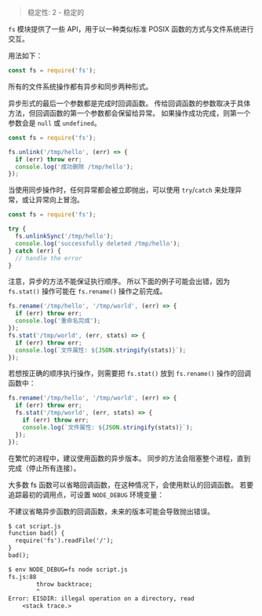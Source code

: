 
<!--introduced_in=v0.10.0-->

> 稳定性: 2 - 稳定的

<!--name=fs-->

`fs` 模块提供了一些 API，用于以一种类似标准 POSIX 函数的方式与文件系统进行交互。

用法如下：

```js
const fs = require('fs');
```

所有的文件系统操作都有异步和同步两种形式。

异步形式的最后一个参数都是完成时回调函数。
传给回调函数的参数取决于具体方法，但回调函数的第一个参数都会保留给异常。
如果操作成功完成，则第一个参数会是 `null` 或 `undefined`。

```js
const fs = require('fs');

fs.unlink('/tmp/hello', (err) => {
  if (err) throw err;
  console.log('成功删除 /tmp/hello');
});
```

当使用同步操作时，任何异常都会被立即抛出，可以使用 `try`/`catch` 来处理异常，或让异常向上冒泡。

```js
const fs = require('fs');

try {
  fs.unlinkSync('/tmp/hello');
  console.log('successfully deleted /tmp/hello');
} catch (err) {
  // handle the error
}
```

注意，异步的方法不能保证执行顺序。
所以下面的例子可能会出错，因为 `fs.stat()` 操作可能在 `fs.rename()` 操作之前完成。

```js
fs.rename('/tmp/hello', '/tmp/world', (err) => {
  if (err) throw err;
  console.log('重命名完成');
});
fs.stat('/tmp/world', (err, stats) => {
  if (err) throw err;
  console.log(`文件属性: ${JSON.stringify(stats)}`);
});
```

若想按正确的顺序执行操作，则需要把 `fs.stat()` 放到 `fs.rename()` 操作的回调函数中：

```js
fs.rename('/tmp/hello', '/tmp/world', (err) => {
  if (err) throw err;
  fs.stat('/tmp/world', (err, stats) => {
    if (err) throw err;
    console.log(`文件属性: ${JSON.stringify(stats)}`);
  });
});
```

在繁忙的进程中，建议使用函数的异步版本。
同步的方法会阻塞整个进程，直到完成（停止所有连接）。

大多数 fs 函数可以省略回调函数，在这种情况下，会使用默认的回调函数。
若要追踪最初的调用点，可设置 `NODE_DEBUG` 环境变量：

不建议省略异步函数的回调函数，未来的版本可能会导致抛出错误。

```txt
$ cat script.js
function bad() {
  require('fs').readFile('/');
}
bad();

$ env NODE_DEBUG=fs node script.js
fs.js:88
        throw backtrace;
        ^
Error: EISDIR: illegal operation on a directory, read
    <stack trace.>
```

